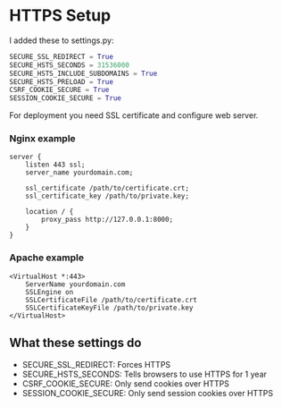 # HTTPS Setup

I added these to settings.py:

```python
SECURE_SSL_REDIRECT = True
SECURE_HSTS_SECONDS = 31536000
SECURE_HSTS_INCLUDE_SUBDOMAINS = True
SECURE_HSTS_PRELOAD = True
CSRF_COOKIE_SECURE = True
SESSION_COOKIE_SECURE = True
```

For deployment you need SSL certificate and configure web server.

### Nginx example
```
server {
    listen 443 ssl;
    server_name yourdomain.com;

    ssl_certificate /path/to/certificate.crt;
    ssl_certificate_key /path/to/private.key;

    location / {
        proxy_pass http://127.0.0.1:8000;
    }
}
```

### Apache example
```
<VirtualHost *:443>
    ServerName yourdomain.com
    SSLEngine on
    SSLCertificateFile /path/to/certificate.crt
    SSLCertificateKeyFile /path/to/private.key
</VirtualHost>
```

## What these settings do

- SECURE_SSL_REDIRECT: Forces HTTPS
- SECURE_HSTS_SECONDS: Tells browsers to use HTTPS for 1 year
- CSRF_COOKIE_SECURE: Only send cookies over HTTPS
- SESSION_COOKIE_SECURE: Only send session cookies over HTTPS